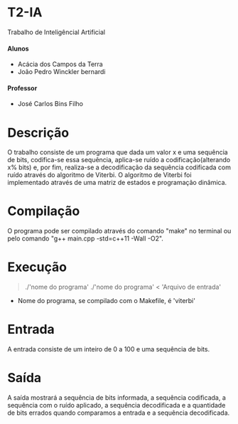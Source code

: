 # T2-IA
Trabalho de Inteligêncial Artificial

#### Alunos
  * Acácia dos Campos da Terra
  * João Pedro Winckler bernardi

#### Professor
  * José Carlos Bins Filho

# Descrição
  O trabalho consiste de um programa que dada um valor x e uma sequência de bits, codifica-se essa sequência, aplica-se ruído a codificação(alterando x% bits) e, por fim, realiza-se a decodificação da sequência codificada com ruído através do algoritmo de Viterbi.
  O algoritmo de Viterbi foi implementado através de uma matriz de estados e programação dinâmica.

# Compilação
  O programa pode ser compilado através do comando "make" no terminal ou pelo comando "g++ main.cpp -std=c++11 -Wall -O2".

# Execução
  > ./'nome do programa'
  > ./'nome do programa' < 'Arquivo de entrada'
  * Nome do programa, se compilado com o Makefile, é 'viterbi'

# Entrada
  A entrada consiste de um inteiro de 0 a 100 e uma sequência de bits.

# Saída
  A saída mostrará a sequência de bits informada, a sequência codificada, a sequência com o ruído aplicado, a sequência decodificada e a quantidade de bits errados quando comparamos a entrada e a sequência decodificada.
